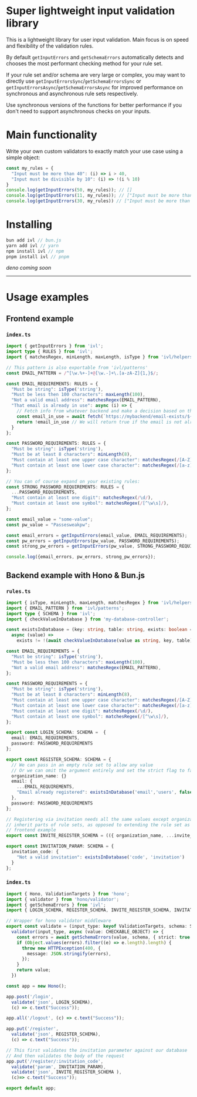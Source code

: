 # Super lightweight input validation library
This is a lightweight library for user input validation.
Main focus is on speed and flexibility of the validation rules.

By default `getInputErrors` and `getSchemaErrors` automatically detects and chooses the most performant checking method for your rule set.

If your rule set and/or schema are very large or complex, you may want to directly use `getInputErrorsSync`/`getSchemaErrorsSync` or `getInputErrorsAsync`/`getSchemaErrorsAsync` for improved performance on synchronous and asynchronous rule sets respectively.

Use synchronous versions of the functions for better performance if you don't need to support asynchronous checks on your inputs. 


# Main functionality
Write your own custom validators to exactly match your use case using a simple object:
```javascript
const my_rules = {
  "Input must be more than 40": (i) => i > 40,
  "Input must be divisible by 10": (i) => !(i % 10)
}
console.log(getInputErrors(50, my_rules)); // []
console.log(getInputErrors(11, my_rules)); // ["Input must be more than 40", "Input must be divisible by 10"]
console.log(getInputErrors(30, my_rules)) // ["Input must be more than 40"]
```
# Installing
```typescript
bun add ivl // bun.js
yarn add ivl // yarn
npm install ivl // npm
pnpm install ivl // pnpm
```

*deno coming soon*

---
# Usage examples
## Frontend example
### `index.ts`
```typescript
import { getInputErrors } from 'ivl';
import type { RULES } from 'ivl';
import { matchesRegex, minLength, maxLength, isType } from 'ivl/helpers';

// This pattern is also exportable from 'ivl/patterns'
const EMAIL_PATTERN = /^[\w.%+-]+@[\w.-]+\.[a-zA-Z]{1,}$/;

const EMAIL_REQUIREMENTS: RULES = {
  "Must be string": isType('string'),
  "Must be less then 100 characters": maxLength(100),
  "Not a valid email address": matchesRegex(EMAIL_PATTERN),
  "That email is already in use": async (i) => {
    // Fetch info from whatever backend and make a decision based on that asynchronously
    const email_in_use = await fetch(`https://mybackend/email-exists/${i}`)
    return !email_in_use // We will return true if the email is not already taken
  }
};

const PASSWORD_REQUIREMENTS: RULES = {
  "Must be string": isType('string'),
  "Must be at least 8 characters": minLength(8),
  "Must contain at least one upper case character": matchesRegex(/[A-Z]/),
  "Must contain at least one lower case character": matchesRegex(/[a-z]/),
};

// You can of course expand on your existing rules: 
const STRONG_PASSWORD_REQUIREMENTS: RULES = {
  ...PASSWORD_REQUIREMENTS,
  "Must contain at least one digit": matchesRegex(/\d/),
  "Must contain at least one symbol": matchesRegex(/[^\w\s]/),
};

const email_value = "some-value";
const pw_value = "Passesweakpw";

const email_errors = getInputErrors(email_value, EMAIL_REQUIREMENTS);
const pw_errors = getInputErrors(pw_value, PASSWORD_REQUIREMENTS);
const strong_pw_errors = getInputErrors(pw_value, STRONG_PASSWORD_REQUIREMENTS);

console.log({email_errors, pw_errors, strong_pw_errors});
```


## Backend example with Hono & Bun.js

### `rules.ts`
```typescript
import { isType, minLength, maxLength, matchesRegex } from 'ivl/helpers';
import { EMAIL_PATTERN } from 'ivl/patterns';
import type { SCHEMA } from 'ivl';
import { checkValueInDatabase } from 'my-database-controller';

const existsInDatabase = (key: string, table: string, exists: boolean = true): RULE =>
  async (value) =>
    exists != !(await checkValueInDatabase(value as string, key, table)).length

const EMAIL_REQUIREMENTS = {
  "Must be string": isType('string'),
  "Must be less then 100 characters": maxLength(100),
  "Not a valid email address": matchesRegex(EMAIL_PATTERN),
};

const PASSWORD_REQUIREMENTS = {
  "Must be string": isType('string'),
  "Must be at least 8 characters": minLength(8),
  "Must contain at least one upper case character": matchesRegex(/[A-Z]/),
  "Must contain at least one lower case character": matchesRegex(/[a-z]/),
  "Must contain at least one digit": matchesRegex(/\d/),
  "Must contain at least one symbol": matchesRegex(/[^\w\s]/),
};

export const LOGIN_SCHEMA: SCHEMA =  {
  email: EMAIL_REQUIREMENTS,
  password: PASSWORD_REQUIREMENTS
};

export const REGISTER_SCHEMA: SCHEMA = {
  // We can pass in an empty rule set to allow any value
  // Or we can omit the argument entirely and set the strict flag to false when checking the schema
  organization_name: {}
  email: {
    ...EMAIL_REQUIREMENTS,
    "Email already registered": existsInDatabase('email','users', false)
  },
  password: PASSWORD_REQUIREMENTS
};

// Registering via invitation needs all the same values except organization name
// inherit parts of rule sets, as opposed to extending the rule set as show in the
// frontend example
export const INVITE_REGISTER_SCHEMA = (({ organization_name, ...invite_schema }) => invite_schema)(REGISTRATION_SCHEMA)

export const INVITATION_PARAM: SCHEMA = {
  invitation_code: {
    "Not a valid invitation": existsInDatabase('code', 'invitation')
  }
};

```

### `index.ts`
```typescript
import { Hono, ValidationTargets } from 'hono';
import { validator } from 'hono/validator';
import { getSchemaErrors } from 'ivl';
import { LOGIN_SCHEMA, REGISTER_SCHEMA, INVITE_REGISTER_SCHEMA, INVITATION_PARAM } from './rules.ts';

// Wrapper for hono validator middleware
export const validate = (input_type: keyof ValidationTargets, schema: SCHEMA) =>
  validator(input_type, async (value: CHECKABLE_OBJECT) => {
    const errors = await getSchemaErrors(value, schema, { strict: true });
    if (Object.values(errors).filter((e) => e.length).length) {
      throw new HTTPException(400, {
        message: JSON.stringify(errors),
      });
    }
    return value;
  })

const app = new Hono();

app.post('/login',
  validate('json', LOGIN_SCHEMA),
  (c) => c.text("Success"));

app.all('/logout', (c) => c.text("Success"));

app.put('/register', 
  validate('json', REGISTER_SCHEMA),
  (c) => c.text("Success"));

// This first validates the invitation parameter against our database
// And then validates the body of the request
app.put('/register/:invitation_code',
  validate('param', INVITATION_PARAM),
  validate('json', INVITE_REGISTER_SCHEMA ),
  (c)=> c.text("Success"));

export default app;
```